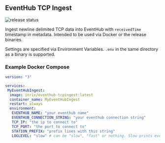## EventHub TCP Ingest

![release status](https://github.com/Inrixia/EventHub-TCPIngest/actions/workflows/autoRelease.yml/badge.svg)

Ingest newline delimited TCP data into EventHub with `receivedTime` timestamp in metadata.
Intended to be used via Docker or the release binaries.

Settings are specified via Environment Variables. `.env` in the same directory as a binary is supported.

### Example Docker Compose

```yml
version: "3"

services:
 MyEventHubIngest:
  image: inrix/eventhub-tcpingest:latest
  container_name: MyEventHubIngest
  restart: always
  environment:
   EVENTHUB_NAME: "your eventhub name"
   EVENTHUB_CONNECTION_STRING: "your eventhub connection string"
   TCP_IP: "the ip to connect to"
   TCP_PORT: "the port to connect to"
   STATION_PREFIX: "prefix lines with this string"
   LOGLEVEL: "slow" # can be "slow", "fast" or nothing. Slow prints every 5s, fast prints as lines come in and rewrites the same line.
```
